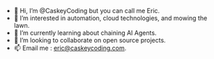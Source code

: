 - 👋 Hi, I’m @CaskeyCoding but you can call me Eric.
- 👀 I’m interested in automation, cloud technologies, and mowing the lawn.
- 🌱 I’m currently learning about chaining AI Agents.
- 🤝 I’m looking to collaborate on open source projects.
- 📫 Email me : eric@caskeycoding.com.

<!---
CaskeyCoding/CaskeyCoding is a ✨ special ✨ repository because its `README.md` (this file) appears on your GitHub profile.
You can click the Preview link to take a look at your changes.
--->
